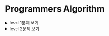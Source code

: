 # Programmers Algorithm

<details>
  <summary> level 1문제 보기</summary>
  <div markdown="1">

* level1
    * 가운데 글자 가져오기
        * [link](https://github.com/sunho1999/programmers/tree/main/level1/가운데%20글자%20가져오기)
    * [카카오인턴] 키패드 누르기
        * [link](https://github.com/sunho1999/programmers/tree/main/level1/키패드%20누르기)
    * [카카오인턴] 크레인 인형뽑기
        * [link](https://github.com/sunho1999/programmers/tree/main/level1/%5B카카오%20인턴%5D크레인%20인형뽑기)
    * 모의고사
        * [link](https://github.com/sunho1999/programmers/tree/main/level1/모의고사)
    * 서울에서 김서방찾기
        * [link](https://github.com/sunho1999/programmers/tree/main/level1/서울에서%20김서방찾기)
    * 소수 만들기
        * [link](https://github.com/sunho1999/programmers/tree/main/level1/소수만들기)
    * 숫자 문자열과 영단어
        * [link](https://github.com/sunho1999/programmers/tree/main/level1/%EC%88%AB%EC%9E%90%20%EB%AC%B8%EC%9E%90%EC%97%B4%EA%B3%BC%20%EC%98%81%EB%8B%A8%EC%96%B4)
    * 체육복 
        * [link](https://github.com/sunho1999/programmers/tree/main/level1/%EC%B2%B4%EC%9C%A1%EB%B3%B5)
    * [1차]비밀지도
        * [link](https://github.com/sunho1999/programmers/tree/main/level1/%5B1%EC%B0%A8%5D%20%EB%B9%84%EB%B0%80%EC%A7%80%EB%8F%84)
    * 에산
        * [link](https://github.com/sunho1999/programmers/tree/main/level1/%EC%98%88%EC%82%B0)
    * 두 정수 사이의 합
        * [link](https://github.com/sunho1999/programmers/tree/main/level1/두%20정수%20사이의%20합)
    * 음양 더하기
        * [link](https://github.com/sunho1999/programmers/tree/main/level1/%EC%9D%8C%EC%96%91%20%EB%8D%94%ED%95%98%EA%B8%B0)
  </div>
  </details>


<details>
  <summary> level 2문제 보기</summary>
  <div markdown="1">

* level2
    * 타겟넘버
        * [link](https://github.com/sunho1999/programmers/tree/main/level2/%ED%83%80%EA%B2%9F%EB%84%98%EB%B2%84)
    * 프린터  
        * [link](https://github.com/sunho1999/programmers/tree/main/level2/%ED%94%84%EB%A6%B0%ED%84%B0) 
  </div>
  </details>